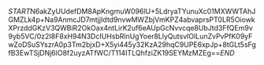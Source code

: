 $START$N6akZyUUdefDM8ApKngmuW096lU+5LdryaTYunuXc01MXWWTAhJGMZLk4p+Na9AnmcJD7mtjjIdtd9nvwMWZbjVmKPZ4abvaprsPT0LR5OiowkXPrzddGKzV3QWBiR2OkOax4ntLirK2uf6eAUpGcNvvcqe8UbJtd3FfQEm9v9yb5VC/0z2I8F8xH94N3DcIUHsbRlnUgYoer8LlyQutsvIOlLunZvPvPfK09yFwZoDSuSYszrA0p3Tm2bjxD+X5yi445y32KzA29hqC9UPE6xpJp+8tGLt5sFgfB3EwTSjDNj6lO8f2uyzATfWC/T114ITLQhfziZK19SEYMzMZEg==$END$